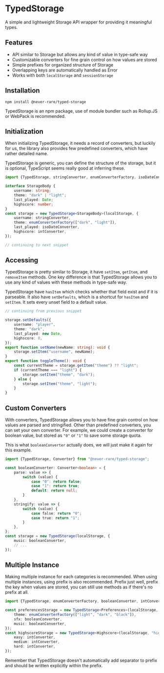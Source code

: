 # TypedStorage

A simple and lightweight Storage API wrapper for providing it meaningful types.

## Features

- API similar to Storage but allows any kind of value in type-safe way
- Customizable converters for fine grain control on how values are stored
- Simple prefixes for organized structure of Storage
- Overlapping keys are automatically handled as Error
- Works with both `localStorage` and `sessionStorage`

## Installation

```shell
npm install @never-rare/typed-storage
```

TypedStorage is an npm package, use of module bundler such as Rollup.JS or WebPack is recommended.

## Initialization

When initializing TypedStorage, it needs a record of converters, but luckily for us, the library also provides few predefined converters, which have rather detailed name.

TypedStorage is generic, you can define the structure of the storage, but it is optional, TypeScript seems really good at inferring these.

```ts
import {TypedStorage, stringConverter, enumConverterFactory, isoDateConverter, intConverter} from "@never-rare/typed-storage";

interface StorageBody {
    username: string;
    theme: "dark" | "light";
    last_played: Date;
    highscore: number;
}
const storage = new TypedStorage<StorageBody>(localStorage, {
    username: stringConverter,
    theme: enumConverterFactory(["dark", "light"]),
    last_played: isoDateConverter,
    highscore: intConverter,
});

// continuing to next snippet
```

## Accessing

TypedStorage is pretty similar to Storage, it have `setItem`, `getItem`, and `removeItem` methods. One key difference is that TypedStorage allows you to use any kind of values with these methods in type-safe way.

TypedStorage have `hasItem` which checks whether that field exist and if it is parseable. It also have `setDefaults`, which is a shortcut for `hasItem` and `setItem`. It sets every unset field to a default value.

```ts
// continuing from previous snippet

storage.setDefaults({
    username: "player",
    theme: "dark",
    last_played: new Date,
    highscore: 0,
});
export function setName(newName: string): void {
    storage.setItem("username", newName);
}
export function toggleTheme(): void {
    const currentTheme = storage.getItem("theme") ?? "light";
    if (currentTheme === "light") {
        storage.setItem("theme", "dark");
    } else {
        storage.setItem("theme", "light");
    }
}
```

## Custom Converters

With converters, TypedStorage allows you to have fine grain control on how values are parsed and stringified. Other than predefined converters, you can set your own converter. For example, we could create a converter for boolean value, but stored as `"0"` or `"1"` to save some storage quota.

This is what `booleanConverter` actually does, we will just make it again for this example.

```ts
import {TypedStorage, Converter} from "@never-rare/typed-storage";

const booleanConverter: Converter<boolean> = {
    parse: value => {
        switch (value) {
            case "0": return false;
            case "1": return true;
            default: return null;
        }
    },
    stringify: value => {
        switch (value) {
            case false: return "0";
            case true: return "1";
        }
    },
};
const storage = new TypedStorage(localStorage, {
    music: booleanConverter,
    // ...
});
```

## Multiple Instance

Making multiple instance for each categories is recommended. When using multiple instances, using prefix is also recommended. Prefix just well, prefix the key when values are stored, you can still use methods as if there's no prefix at all.

```ts
import {TypedStorage, enumConverterFactory, booleanConverter, intConverter} from "./main";

const preferencesStorage = new TypedStorage<Preferences>(localStorage, "preferences_", {
    theme: enumConverterFactory(["light", "dark", "black"]),
    sfx: booleanConverter,
    music: booleanConverter,
});
const highscoreStorage = new TypedStorage<Highscore>(localStorage, "highscore_", {
    easy: intConverter,
    medium: intConverter,
    hard: intConverter,
});
```

Remember that TypedStorage doesn't automatically add separator to prefix and should be written explicitly within the prefix.
